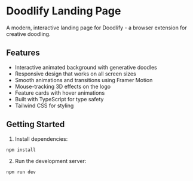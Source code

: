 # Doodlify Landing Page

A modern, interactive landing page for Doodlify - a browser extension for creative doodling.

## Features

- Interactive animated background with generative doodles
- Responsive design that works on all screen sizes
- Smooth animations and transitions using Framer Motion
- Mouse-tracking 3D effects on the logo
- Feature cards with hover animations
- Built with TypeScript for type safety
- Tailwind CSS for styling

## Getting Started

1. Install dependencies:
```bash
npm install
```

2. Run the development server:
```bash
npm run dev
```